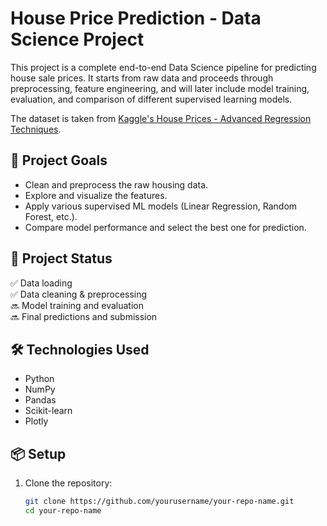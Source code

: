 # House Price Prediction - Data Science Project

This project is a complete end-to-end Data Science pipeline for predicting house sale prices. It starts from raw data and proceeds through preprocessing, feature engineering, and will later include model training, evaluation, and comparison of different supervised learning models.

The dataset is taken from [Kaggle's House Prices - Advanced Regression Techniques](https://www.kaggle.com/competitions/house-prices-advanced-regression-techniques).

## 🚀 Project Goals

- Clean and preprocess the raw housing data.
- Explore and visualize the features.
- Apply various supervised ML models (Linear Regression, Random Forest, etc.).
- Compare model performance and select the best one for prediction.

## 📁 Project Status

✅ Data loading  
✅ Data cleaning & preprocessing  
🔜 Model training and evaluation  
🔜 Final predictions and submission

## 🛠️ Technologies Used

- Python
- NumPy
- Pandas
- Scikit-learn
- Plotly

## 📦 Setup

1. Clone the repository:
   ```bash
   git clone https://github.com/yourusername/your-repo-name.git
   cd your-repo-name
